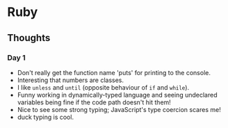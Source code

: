 # Ruby

## Thoughts

### Day 1

- Don't really get the function name 'puts' for printing to the console.
- Interesting that numbers are classes.
- I like `unless` and `until` (opposite behaviour of `if` and `while`).
- Funny working in dynamically-typed language and seeing undeclared variables being fine if the code path doesn't hit them!
- Nice to see some strong typing; JavaScript's type coercion scares me!
- duck typing is cool.

